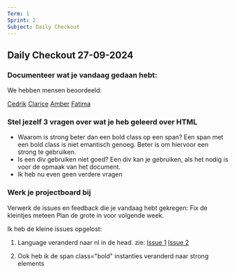 ```yaml
---
Term: 1  
Sprint: 2  
Subject: Daily Checkout  
---
```


## Daily Checkout 27-09-2024
### Documenteer wat je vandaag gedaan hebt:
We hebben mensen beoordeeld:

[Cedrik](https://github.com/cedrikstephen/the-client-website/issues/2)
[Clarice](https://github.com/Clarice-COD/the-client-website/issues/1)
[Amber](https://github.com/ambersr/the-client-website/issues/1)
[Fatima](https://github.com/FatimaZelay/the-client-website/issues/1)

### Stel jezelf 3 vragen over wat je heb geleerd over HTML
* Waarom is strong beter dan een bold class op een span?
Een span met een bold class is niet emantisch genoeg. Beter is om hiervoor een strong te gebruiken.
* Is een div gebruiken niet goed?
Een div kan je gebruiken, als het nodig is voor de opmaak van het document.
* Ik heb nu even geen verdere vragen

### Werk je projectboard bij
Verwerk de issues en feedback die je vandaag hebt gekregen: 
Fix de kleintjes meteen
Plan de grote in voor volgende week.

Ik heb de kleine issues opgelost:
1. Language veranderd naar nl in de head. 
zie: 
[Issue 1](https://github.com/DivaniNL/red-pers/issues/2)
[Issue 2](https://github.com/DivaniNL/red-pers/issues/3)

2. Ook heb ik de span class="bold" instanties veranderd naar strong elements
